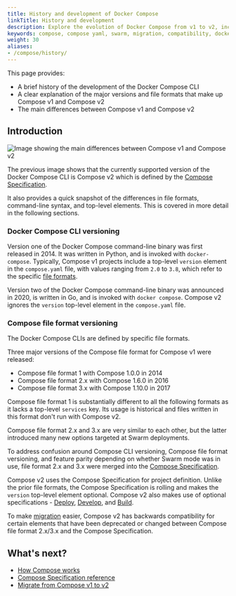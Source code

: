 ```yaml
---
title: History and development of Docker Compose
linkTitle: History and development
description: Explore the evolution of Docker Compose from v1 to v2, including CLI changes, YAML versioning, and the Compose Specification.
keywords: compose, compose yaml, swarm, migration, compatibility, docker compose vs docker-compose
weight: 30
aliases:
- /compose/history/
---
```


This page provides:
 - A brief history of the development of the Docker Compose CLI
 - A clear explanation of the major versions and file formats that make up Compose v1 and Compose v2
 - The main differences between Compose v1 and Compose v2 

## Introduction

![Image showing the main differences between Compose v1 and Compose v2](../images/v1-versus-v2.png)

The previous image shows that the currently supported version of the Docker Compose CLI is Compose v2 which is defined by the [Compose Specification](/reference/compose-file/_index.md).

It also provides a quick snapshot of the differences in file formats, command-line syntax, and top-level elements. This is covered in more detail in the following sections.

### Docker Compose CLI versioning

Version one of the Docker Compose command-line binary was first released in 2014. It was written in Python, and is invoked with `docker-compose`.
Typically, Compose v1 projects include a top-level `version` element in the `compose.yaml` file, with values ranging from `2.0` to `3.8`, which refer to the specific [file formats](#compose-file-format-versioning).

Version two of the Docker Compose command-line binary was announced in 2020, is written in Go, and is invoked with `docker compose`.
Compose v2 ignores the `version` top-level element in the `compose.yaml` file.

### Compose file format versioning

The Docker Compose CLIs are defined by specific file formats. 

Three major versions of the Compose file format for Compose v1 were released:
- Compose file format 1 with Compose 1.0.0 in 2014
- Compose file format 2.x with Compose 1.6.0 in 2016
- Compose file format 3.x with Compose 1.10.0 in 2017

Compose file format 1 is substantially different to all the following formats as it lacks a top-level `services` key.
Its usage is historical and files written in this format don't run with Compose v2.

Compose file format 2.x and 3.x are very similar to each other, but the latter introduced many new options targeted at Swarm deployments.

To address confusion around Compose CLI versioning, Compose file format versioning, and feature parity depending on whether Swarm mode was in use, file format 2.x and 3.x were merged into the [Compose Specification](/reference/compose-file/_index.md). 

Compose v2 uses the Compose Specification for project definition. Unlike the prior file formats, the Compose Specification is rolling and makes the `version` top-level element optional. Compose v2 also makes use of optional specifications - [Deploy](/reference/compose-file/deploy.md), [Develop](/reference/compose-file/develop.md), and [Build](/reference/compose-file/build.md).

To make [migration](/manuals/compose/releases/migrate.md) easier, Compose v2 has backwards compatibility for certain elements that have been deprecated or changed between Compose file format 2.x/3.x and the Compose Specification.

## What's next?

- [How Compose works](compose-application-model.md)
- [Compose Specification reference](/reference/compose-file/_index.md)
- [Migrate from Compose v1 to v2](/manuals/compose/releases/migrate.md)
